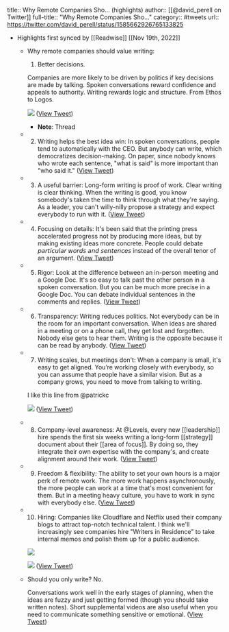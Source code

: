 title:: Why Remote Companies Sho... (highlights)
author:: [[@david_perell on Twitter]]
full-title:: "Why Remote Companies Sho..."
category:: #tweets
url:: https://twitter.com/david_perell/status/1585662926765133825

- Highlights first synced by [[Readwise]] [[Nov 19th, 2022]]
	- Why remote companies should value writing:
	  
	  1. Better decisions.
	  
	  Companies are more likely to be driven by politics if key decisions are made by talking. Spoken conversations reward confidence and appeals to authority. Writing rewards logic and structure. From Ethos to Logos. 
	  
	  ![](https://pbs.twimg.com/media/FgFm3HiWAAM92ah.jpg) ([View Tweet](https://twitter.com/david_perell/status/1585662926765133825))
		- **Note**: Thread
	- 2. Writing helps the best idea win: In spoken conversations, people tend to automatically with the CEO. But anybody can write, which democratizes decision-making. On paper, since nobody knows who wrote each sentence, "what is said" is more important than "who said it." ([View Tweet](https://twitter.com/david_perell/status/1585662928400928771))
	- 3. A useful barrier: Long-form writing is proof of work. Clear writing is clear thinking. When the writing is good, you know somebody's taken the time to think through what they're saying. As a leader, you can't willy-nilly propose a strategy and expect everybody to run with it. ([View Tweet](https://twitter.com/david_perell/status/1585662929722015744))
	- 4. Focusing on details: It's been said that the printing press accelerated progress not by producing more ideas, but by making existing ideas more concrete. People could debate 𝘱𝘢𝘳𝘵𝘪𝘤𝘶𝘭𝘢𝘳 𝘸𝘰𝘳𝘥𝘴 𝘢𝘯𝘥 𝘴𝘦𝘯𝘵𝘦𝘯𝘤𝘦𝘴 instead of the overall tenor of an argument. ([View Tweet](https://twitter.com/david_perell/status/1585662931026444301))
	- 5. Rigor: Look at the difference between an in-person meeting and a Google Doc. It's so easy to talk past the other person in a spoken conversation. But you can be much more precise in a Google Doc. You can debate individual sentences in the comments and replies. ([View Tweet](https://twitter.com/david_perell/status/1585662932221890564))
	- 6. Transparency: Writing reduces politics. Not everybody can be in the room for an important conversation. When ideas are shared in a meeting or on a phone call, they get lost and forgotten. Nobody else gets to hear them. Writing is the opposite because it can be read by anybody. ([View Tweet](https://twitter.com/david_perell/status/1585662933429878787))
	- 7. Writing scales, but meetings don't: When a company is small, it's easy to get aligned. You’re working closely with everybody, so you can assume that people have a similar vision. But as a company grows, you need to move from talking to writing.
	  
	  I like this line from @patrickc 
	  
	  ![](https://pbs.twimg.com/media/FgFnUFMWYAAd1Yk.jpg) ([View Tweet](https://twitter.com/david_perell/status/1585662934604255233))
	- 8. Company-level awareness: At @Levels, every new [[leadership]] hire spends the first six weeks writing a long-form [[strategy]] document about their [[area of focus]]. By doing so, they integrate their own expertise with the company's, and create alignment around their work. ([View Tweet](https://twitter.com/david_perell/status/1585662936017768450))
	- 9. Freedom & flexibility: The ability to set your own hours is a major perk of remote work. The more work happens asynchronously, the more people can work at a time that's most convenient for them. But in a meeting heavy culture, you have to work in sync with everybody else. ([View Tweet](https://twitter.com/david_perell/status/1585662937246597120))
	- 10. Hiring: Companies like Cloudflare and Netflix used their company blogs to attract top-notch technical talent. I think we'll increasingly see companies hire "Writers in Residence" to take internal memos and polish them up for a public audience. 
	  
	  ![](https://pbs.twimg.com/media/FgFnbUnX0AQ9hOh.jpg) 
	  
	  ![](https://pbs.twimg.com/media/FgFnb9OWYAEkWmN.jpg) ([View Tweet](https://twitter.com/david_perell/status/1585662938647502852))
	- Should you only write? No.
	  
	  Conversations work well in the early stages of planning, when the ideas are fuzzy and just getting formed (though you should take written notes). Short supplemental videos are also useful when you need to communicate something sensitive or emotional. ([View Tweet](https://twitter.com/david_perell/status/1585662940321124352))